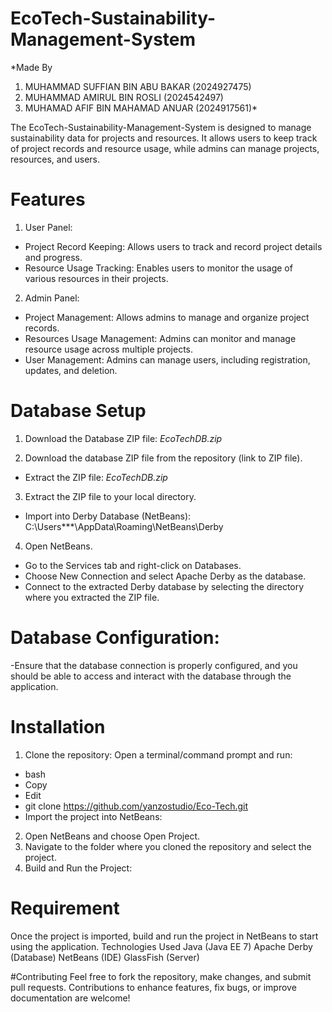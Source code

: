 # EcoTech-Sustainability-Management-System
*Made By
1. MUHAMMAD SUFFIAN BIN ABU BAKAR (2024927475)
2. MUHAMMAD AMIRUL BIN ROSLI (2024542497)
3. MUHAMAD AFIF BIN MAHAMAD ANUAR (2024917561)*

The EcoTech-Sustainability-Management-System is designed to manage sustainability data for projects and resources. It allows users to keep track of project records and resource usage, while admins can manage projects, resources, and users.

# Features
1. User Panel:
- Project Record Keeping: Allows users to track and record project details and progress.
- Resource Usage Tracking: Enables users to monitor the usage of various resources in their projects.
2. Admin Panel:
- Project Management: Allows admins to manage and organize project records.
- Resources Usage Management: Admins can monitor and manage resource usage across multiple projects.
- User Management: Admins can manage users, including registration, updates, and deletion.

# Database Setup
1. Download the Database ZIP file: *EcoTechDB.zip*

2. Download the database ZIP file from the repository (link to ZIP file).
- Extract the ZIP file: *EcoTechDB.zip*

3. Extract the ZIP file to your local directory.
- Import into Derby Database (NetBeans): C:\Users\***\AppData\Roaming\NetBeans\Derby

4. Open NetBeans.
- Go to the Services tab and right-click on Databases.
- Choose New Connection and select Apache Derby as the database.
- Connect to the extracted Derby database by selecting the directory where you extracted the ZIP file.

# Database Configuration:
-Ensure that the database connection is properly configured, and you should be able to access and interact with the database through the application.

# Installation
1. Clone the repository: 
Open a terminal/command prompt and run:
- bash
- Copy
- Edit
- git clone https://github.com/yanzostudio/Eco-Tech.git
- Import the project into NetBeans:

2. Open NetBeans and choose Open Project.
3. Navigate to the folder where you cloned the repository and select the project.
4. Build and Run the Project:

# Requirement
Once the project is imported, build and run the project in NetBeans to start using the application.
Technologies Used
Java (Java EE 7)
Apache Derby (Database)
NetBeans (IDE)
GlassFish (Server)

#Contributing
Feel free to fork the repository, make changes, and submit pull requests. Contributions to enhance features, fix bugs, or improve documentation are welcome!


